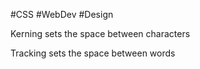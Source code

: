#CSS #WebDev #Design 

Kerning sets the space between characters

Tracking sets the space between words